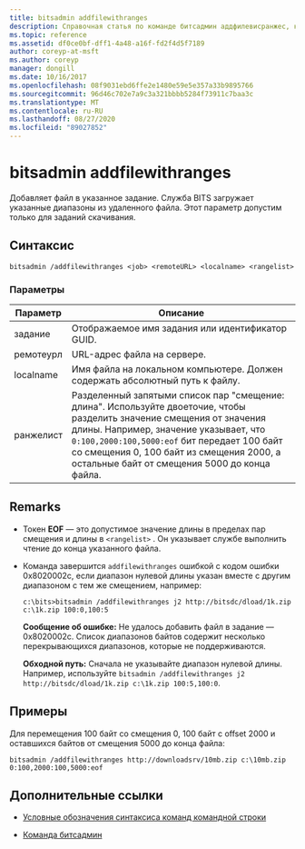 ```yaml
---
title: bitsadmin addfilewithranges
description: Справочная статья по команде битсадмин аддфилевисранжес, которая добавляет файл к указанному заданию. Служба BITS загружает указанные диапазоны из удаленного файла.
ms.topic: reference
ms.assetid: df0ce0bf-dff1-4a48-a16f-fd2f4d5f7189
author: coreyp-at-msft
ms.author: coreyp
manager: dongill
ms.date: 10/16/2017
ms.openlocfilehash: 08f9031ebd6ffe2e1480e59e5e357a33b9895766
ms.sourcegitcommit: 96d46c702e7a9c3a321bbbb5284f73911c7baa3c
ms.translationtype: MT
ms.contentlocale: ru-RU
ms.lasthandoff: 08/27/2020
ms.locfileid: "89027852"
---
```

# <a name="bitsadmin-addfilewithranges"></a>bitsadmin addfilewithranges

Добавляет файл в указанное задание. Служба BITS загружает указанные диапазоны из удаленного файла. Этот параметр допустим только для заданий скачивания.

## <a name="syntax"></a>Синтаксис

```
bitsadmin /addfilewithranges <job> <remoteURL> <localname> <rangelist>
```

### <a name="parameters"></a>Параметры

| Параметр | Описание |
| --------- | ----------- |
| задание | Отображаемое имя задания или идентификатор GUID. |
| ремотеурл | URL-адрес файла на сервере. |
| localname | Имя файла на локальном компьютере. Должен содержать абсолютный путь к файлу. |
| ранжелист | Разделенный запятыми список пар "смещение: длина". Используйте двоеточие, чтобы разделить значение смещения от значения длины. Например, значение указывает, что `0:100,2000:100,5000:eof` бит передает 100 байт со смещения 0, 100 байт из смещения 2000, а остальные байт от смещения 5000 до конца файла. |

## <a name="remarks"></a>Remarks

- Токен **EOF** — это допустимое значение длины в пределах пар смещения и длины в `<rangelist>` . Он указывает службе выполнить чтение до конца указанного файла.

- Команда завершится `addfilewithranges` ошибкой с кодом ошибки 0x8020002c, если диапазон нулевой длины указан вместе с другим диапазоном с тем же смещением, например:

    `c:\bits>bitsadmin /addfilewithranges j2 http://bitsdc/dload/1k.zip c:\1k.zip 100:0,100:5`

    **Сообщение об ошибке:** Не удалось добавить файл в задание — 0x8020002c. Список диапазонов байтов содержит несколько перекрывающихся диапазонов, которые не поддерживаются.

    **Обходной путь:** Сначала не указывайте диапазон нулевой длины. Например, используйте `bitsadmin /addfilewithranges j2 http://bitsdc/dload/1k.zip c:\1k.zip 100:5,100:0`.

## <a name="examples"></a>Примеры

Для перемещения 100 байт со смещения 0, 100 байт с offset 2000 и оставшихся байтов от смещения 5000 до конца файла:

```
bitsadmin /addfilewithranges http://downloadsrv/10mb.zip c:\10mb.zip 0:100,2000:100,5000:eof
```

## <a name="additional-references"></a>Дополнительные ссылки

- [Условные обозначения синтаксиса команд командной строки](command-line-syntax-key.md)

- [Команда битсадмин](bitsadmin.md)
